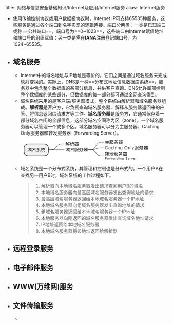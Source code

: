 title:: 网络与信息安全基础知识/Internet及应用/Internet服务
alias:: Internet服务

- 使用传输控制协议或用户数据报协议时，Internet IP可支持65535种服务，这些服务是通过各个端口到名字实现的逻辑连接。端口分两类：一类是已知端口或称==公共端口==，端口号为==0\~1023==，这些端口由Internet赋值地址和端口号的组织赋值；另一类是需在**IANA**注册登记端口号，为1024\~65535。
- ## 域名服务
	- Internet中的域名地址与IP地址是等价的，它们之间是通过域名服务来完成映射变换的。实际上，DNS是一种==分布式地址信息数据库系统==，服务器中包含整个数据库的某部分信息，并供客户查询。DNS允许局部控制整个数据库的某些部分，但数据库的每一部分都可通过全网查询得到。
	- 域名系统采用的是客户端/服务器模式，整个系统由解析器和域名服务器组成。**解析器**是客户方，它负责查询域名服务器、解释从服务器返回来的应答、将信息返回给请求方等工作。**域名服务器**是服务方，它通常保存着一部分域名空间的全部信息，这部分域名空间称为区（zone）。一个域名服务器可以管理一个或多个区。域名服务器可以分为主服务器、Caching Only服务器和转发服务器（Forwarding Server）。
	  ![image.png](../assets/image_1649204365970_0.png)
	- 域名系统是一个分布式系统，其管理和控制也是分布式的。一个用户A在查找另一用户B时，域名系统的工作过程如下。
	  > 1. 解析器向本地域名服务器发出请求查阅用户B的域名
	  > 2. 本地域名服务器向最高层域名服务器发出查询地址的请求
	  > 3. 最高层域名服务器返回给本地域名服务器一个IP地址
	  > 4. 本地域名服务器向组域名服务器发出查询地址的请求
	  > 5. 组域名服务器返回给本地域名服务器一个IP地址
	  > 6. 本地服务器向刚返回的域名服务器发出查询域名地址请求
	  > 7. IP地址返回给本地域名服务器
	  > 8. 本地域名服务器将该地址返回给解析器
- ## 远程登录服务
- ## 电子邮件服务
- ## WWW(万维网)服务
- ## 文件传输服务
	-